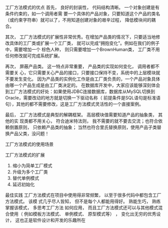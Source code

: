 工厂方法模式的优点
首先， 良好的封装性， 代码结构清晰。 一个对象创建是有条件约束的，如一个调用者需
要一个具体的产品对象，只要知道这个产品的类名（或约束字符串）就可以了，不用知道创建对象的艰辛过程， 降低模块间的耦合。

其次， 工厂方法模式的扩展性非常优秀。在增加产品类的情况下，只要适当地修改具体的工厂类或扩展一个工厂类， 就可以完成“拥抱变化”。例如在我们的例子中，需要增加一个
棕色人种， 则只需要增加一个BrownHuman类， 工厂类不用任何修改就可完成系统扩展。

再次， 屏蔽产品类。 这一特点非常重要， 产品类的实现如何变化， 调用者都不需要关
心，它只需要关心产品的接口，只要接口保持不变，系统中的上层模块就不要发生变化。 因为产品类的实例化工作是由工厂类负责的，一个产品对象具体由哪一个产品生成是由工厂类决定的。 在数据库开发中，大家应该能够深刻体会到工厂方法模式的好处：如果使用JDBC连接数据库，数据库从MySQL切换到Oracle，需要改动的地方就是切换一下驱动名称（ 前提条件是SQL语句是标准语句），其他的都不需要修改，这是工厂方法模式灵活性的一个直接案例。


最后， 工厂方法模式是典型的解耦框架。 高层模块值需要知道产品的抽象类， 其他的实
现类都不用关心， 符合迪米特法则， 我不需要的就不要去交流；也符合依赖倒置原则， 只依赖产品类的抽象； 当然也符合里氏替换原则，使用产品子类替换产品父类，没问题！


工厂方法模式的使用场景


工厂方法模式的扩展

1. 缩小为简单工厂模式
2. 升级为多个工厂类
3. 替代单例模式
4. 延迟初始化



最佳实践
工厂方法模式在项目中使用得非常频繁， 以至于很多代码中都包含工厂方法模式。 该模
式几乎尽人皆知， 但不是每个人都能用得好。 熟能生巧， 熟练掌握该模式， 多思考工厂方法
如何应用， 而且工厂方法模式还可以与其他模式混合使用（ 例如模板方法模式、 单例模式、
原型模式等） ， 变化出无穷的优秀设计， 这也正是软件设计和开发的乐趣所在
